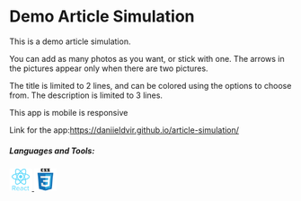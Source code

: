 # Demo Article Simulation

<p> This is a demo article simulation.</p>
<p> You can add as many photos as you want, or stick with one.
The arrows in the pictures appear only when there are two pictures.

The title is limited to 2 lines, and can be colored using the options to choose from.
The description is limited to 3 lines.</p>

<p>This app is mobile is responsive</p>

Link for the app:https://daniieldvir.github.io/article-simulation/

<h5 align="left">Languages and Tools:</h5>
 <a href="https://reactjs.org/" target="_blank" rel="noreferrer"> <img src="https://raw.githubusercontent.com/devicons/devicon/master/icons/react/react-original-wordmark.svg" alt="react" width="40" height="40"/> </a>
<a href="https://www.w3schools.com/css/" target="_blank" rel="noreferrer"> <img src="https://raw.githubusercontent.com/devicons/devicon/master/icons/css3/css3-original-wordmark.svg" alt="css3" width="40" height="40"/> </a>
</p>
